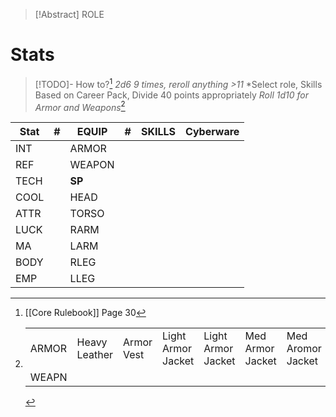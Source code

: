 
> [!Abstract] ROLE
# Stats
>[!TODO]- How to?[^1]
*2d6 9 times, reroll anything >11*
*Select role, Skills Based on Career Pack, Divide 40 points appropriately
> *Roll 1d10 for Armor and Weapons*[^2]


| **Stat** | **#** | **EQUIP** | **#** | **SKILLS** | Cyberware |
| -------- | ----- | --------- | ----- | ---------- | --------- |
| INT      |       | ARMOR     |       |            |           |
| REF      |       | WEAPON    |       |            |           |
| TECH     |       | **SP**    |       |            |           |
| COOL     |       | HEAD      |       |            |           |
| ATTR     |       | TORSO     |       |            |           |
| LUCK     |       | RARM      |       |            |           |
| MA       |       | LARM      |       |            |           |
| BODY     |       | RLEG      |       |            |           |
| EMP      |       | LLEG      |       |            |           |

[^1]: [[Core Rulebook]] Page 30

[^2]: |       |               |            |                    |                    |                  |                   |                  |                  |                  |           |
	| ----- | ------------- | ---------- | ------------------ | ------------------ | ---------------- | ----------------- | ---------------- | ---------------- | ---------------- | --------- |
	| ARMOR | Heavy Leather | Armor Vest | Light Armor Jacket | Light Armor Jacket | Med Armor Jacket | Med Aromor Jacket | Med Armor Jacket | Hvy Armor Jacket | Hvy Armor Jacket | MetalGear |
	| WEAPN |               |            |                    |                    |                  |                   |                  |                  |                  |           |
	

[^3]: Test
